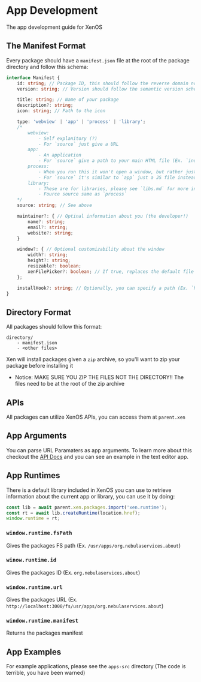 # App Development
The app development guide for XenOS

## The Manifest Format
Every package should have a `manifest.json` file at the root of the package directory and follow this schema:
```ts
interface Manifest {
    id: string; // Package ID, this should follow the reverse domain notation (Ex. org.nebulaservices.about)
    version: string; // Version should follow the semantic version schema

    title: string; // Name of your package
    description?: string;
    icon: string; // Path to the icon

    type: 'webview' | 'app' | 'process' | 'library';
    /*
        webview:
            - Self explanitory (?)
            - For `source` just give a URL
        app: 
            - An application
            - For `source` give a path to your main HTML file (Ex. `index.html`)
        process:
            - When you run this it won't open a window, but rather just execute code
            - For `source` it's similar to `app` just a JS file instead
        library:
            - These are for libraries, please see `libs.md` for more information
            - Fource source same as `process`
    */
    source: string; // See above

    maintainer?: { // Optinal information about you (the developer!)
        name?: string;
        email?: string;
        website?: string;
    }

    window?: { // Optional customizability about the window
        width?: string;
        height?: string;
        resizable?: boolean;
        xenFilePicker?: boolean; // If true, replaces the default file picker with one for XenOS, letting you pick files from XenOS instead of your PC
    };

    installHook?: string; // Optionally, you can specify a path (Ex. `hook.js`) and it will be run on install
}
```

## Directory Format
All packages should follow this format:
```
directory/
    - manifest.json
    - <other files>
```
Xen will install packages given a `zip` archive, so you'll want to zip your package before installing it
- Notice: MAKE SURE YOU ZIP THE FILES NOT THE DIRECTORY!! The files need to be at the root of the zip archive

## APIs
All packages can utilize XenOS APIs, you can access them at `parent.xen`

## App Arguments
You can parse URL Paramaters as app arguments. To learn more about this checkout the [API Docs](./API.md) and you can see an example in the text editor app.

## App Runtimes
There is a default library included in XenOS you can use to retrieve information about the current app or library, you can use it by doing:
```js
const lib = await parent.xen.packages.import('xen.runtime');
const rt = await lib.createRuntime(location.href);
window.runtime = rt;
```

### `window.runtime.fsPath`
Gives the packages FS path (Ex. `/usr/apps/org.nebulaservices.about`)

### `winow.runtime.id`
Gives the packages ID (Ex. `org.nebulaservices.about`)

### `window.runtime.url`
Gives the packages URL (Ex. `http://localhost:3000/fs/usr/apps/org.nebulaservices.about`)

### `window.runtime.manifest`
Returns the packages manifest

## App Examples
For example applications, please see the `apps-src` directory (The code is terrible, you have been warned)